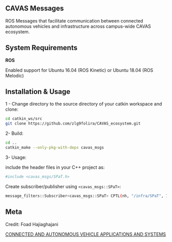 ## CAVAS Messages

ROS Messages that facilitate communication between connected autonomous vehicles and infrastructure across campus-wide CAVAS ecosystem.
 

## System Requirements

**ROS**

Enabled support for Ubuntu 16.04 (ROS Kinetic) or Ubuntu 18.04 (ROS Melodic) 

## Installation & Usage 

1 - Change directory to the source directory of your catkin workspace and clone:
```sh
cd catkin_ws/src
git clone https://github.com/zlg9folira/CAVAS_ecosystem.git
```

2- Build: 
```sh
cd ..
catkin_make --only-pkg-with-deps cavas_msgs
```
3- Usage: 

include the header files in your C++ project as: 
```sh
#include <cavas_msgs/SPaT.h>
```
Create subscriber/publisher using `<cavas_msgs::SPaT>`:
```sh
message_filters::Subscriber<cavas_msgs::SPaT> CPTL(nh, "/infra/SPaT", 1);
```


## Meta

Credit: Foad Hajiaghajani

[CONNECTED AND AUTONOMOUS VEHICLE APPLICATIONS AND SYSTEMS](https://ubwp.buffalo.edu/cavas)


